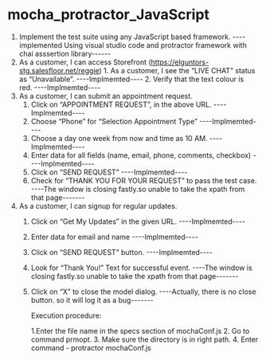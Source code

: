 # mocha_protractor_JavaScript

1. Implement the test suite using any JavaScript based framework.
    ---- implemented Using visual studio code and protractor framework with chai asssertion library------
2. As a customer, I can access Storefront (https://elguntors-stg.salesfloor.net/reggie)
       1. As a customer, I see the “LIVE CHAT” status as “Unavailable”.
          ----Implmemted----
       2. Verify that the text colour is red.
          ----Implmemted----
3. As a customer, I can submit an appointment request.
     1. Click on “APPOINTMENT REQUEST”, in the above URL.
          ----Implmemted----
     2. Choose “Phone” for “Selection Appointment Type”
          ----Implmemted----
     3. Choose a day one week from now and time as 10 AM.
          ----Implmemted----
     4. Enter data for all fields (name, email, phone, comments, checkbox)
        ----Implmemted----
     5. Click on “SEND REQUEST”
        ----Implmemted----
    6. Check for “THANK YOU FOR YOUR REQUEST” to pass the test case.
        ----The window is closing fastly.so unable to take the xpath from that page-------
4. As a customer, I can signup for regular updates.
      1. Click on “Get My Updates” in the given URL.
            ----Implmemted----
      2. Enter data for email and name
            ----Implmemted----
      3. Click on “SEND REQUEST” button.
            ----Implmemted----
      4. Look for “Thank You!” Text for successful event.
          ----The window is closing fastly.so unable to take the xpath from that page-------
      5. Click on “X” to close the model dialog.
          ----Actually, there is no close button. so it will log it as a bug-------

          Execution procedure:

          1.Enter the file name in the specs section of mochaConf.js
          2. Go to command prmopt.
          3. Make sure the directory is in right path.
          4. Enter command -   protractor mochaConf.js
